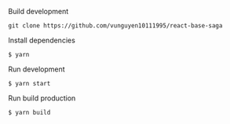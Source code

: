 Build development
```
git clone https://github.com/vunguyen10111995/react-base-saga
```
Install dependencies
```$shell
$ yarn
```
Run development
```$shell
$ yarn start
```

Run build production
```$shell
$ yarn build
```
